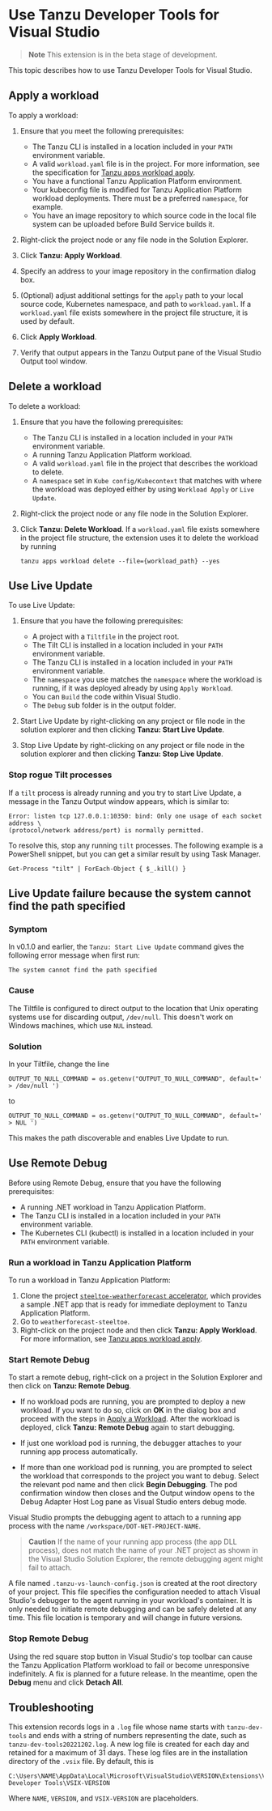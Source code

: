 # Use Tanzu Developer Tools for Visual Studio

> **Note** This extension is in the beta stage of development.

This topic describes how to use Tanzu Developer Tools for Visual Studio.

## <a id="apply-workload"></a> Apply a workload

To apply a workload:

1. Ensure that you meet the following prerequisites:

   - The Tanzu CLI is installed in a location included in your `PATH` environment variable.
   - A valid `workload.yaml` file is in the project. For more information, see the specification for
     [Tanzu apps workload apply](../cli-plugins/apps/command-reference/workload_create_update_apply.hbs.md).
   - You have a functional Tanzu Application Platform environment.
   - Your kubeconfig file is modified for Tanzu Application Platform workload deployments.
     There must be a preferred `namespace`, for example.
   - You have an image repository to which source code in the local file system can be uploaded
     before Build Service builds it.

2. Right-click the project node or any file node in the Solution Explorer.
3. Click **Tanzu: Apply Workload**.
4. Specify an address to your image repository in the confirmation dialog box.
5. (Optional) adjust additional settings for the `apply` path to your local source code, Kubernetes
   namespace, and path to `workload.yaml`.
   If a `workload.yaml` file exists somewhere in the project file structure, it is used by default.
6. Click **Apply Workload**.
7. Verify that output appears in the Tanzu Output pane of the Visual Studio Output tool window.

## <a id="delete-workload"></a> Delete a workload

To delete a workload:

1. Ensure that you have the following prerequisites:

   - The Tanzu CLI is installed in a location included in your `PATH` environment variable.
   - A running Tanzu Application Platform workload.
   - A valid `workload.yaml` file in the project that describes the workload to delete.
   - A `namespace` set in `Kube config/Kubecontext` that matches with where the workload was deployed
     either by using `Workload Apply` or `Live Update`.

1. Right-click the project node or any file node in the Solution Explorer.
1. Click **Tanzu: Delete Workload**. If a `workload.yaml` file exists somewhere in the project file
   structure, the extension uses it to delete the workload by running

   ```console
   tanzu apps workload delete --file={workload_path} --yes
   ```

## <a id="use-live-update"></a> Use Live Update

To use Live Update:

1. Ensure that you have the following prerequisites:

   - A project with a `Tiltfile` in the project root.
   - The Tilt CLI is installed in a location included in your `PATH` environment variable.
   - The Tanzu CLI is installed in a location included in your `PATH` environment variable.
   - The `namespace` you use matches the `namespace` where the workload is running, if it was
     deployed already by using `Apply Workload`.
   - You can `Build` the code within Visual Studio.
   - The `Debug` sub folder is in the output folder.

2. Start Live Update by right-clicking on any project or file node in the solution explorer and then
   clicking **Tanzu: Start Live Update**.
3. Stop Live Update by right-clicking on any project or file node in the solution explorer and then
   clicking **Tanzu: Stop Live Update**.

### <a id="stop-rogues"></a> Stop rogue Tilt processes

If a `tilt` process is already running and you try to start Live Update, a message in the Tanzu Output
window appears, which is similar to:

```console
Error: listen tcp 127.0.0.1:10350: bind: Only one usage of each socket address \
(protocol/network address/port) is normally permitted.
```

To resolve this, stop any running `tilt` processes. The following example is a PowerShell snippet,
but you can get a similar result by using Task Manager.

```console
Get-Process "tilt" | ForEach-Object { $_.kill() }
```

## <a id='lv-update-path-not-found'></a> Live Update failure because the system cannot find the path specified

### Symptom

In v0.1.0 and earlier, the `Tanzu: Start Live Update` command gives the following error message
when first run:

```console
The system cannot find the path specified
```

### Cause

The Tiltfile is configured to direct output to the location that Unix operating systems use for
discarding output, `/dev/null`. This doesn't work on Windows machines, which use `NUL` instead.

### Solution

In your Tiltfile, change the line

```text
OUTPUT_TO_NULL_COMMAND = os.getenv("OUTPUT_TO_NULL_COMMAND", default=' > /dev/null ')
```

to

```text
OUTPUT_TO_NULL_COMMAND = os.getenv("OUTPUT_TO_NULL_COMMAND", default=' > NUL ')
```

This makes the path discoverable and enables Live Update to run.

## <a id="use-remote-debug"></a> Use Remote Debug

Before using Remote Debug, ensure that you have the following prerequisites:

- A running .NET workload in Tanzu Application Platform.
- The Tanzu CLI is installed in a location included in your `PATH` environment variable.
- The Kubernetes CLI (kubectl) is installed in a location included in your `PATH` environment variable.

### <a id="run-workload"></a> Run a workload in Tanzu Application Platform

To run a workload in Tanzu Application Platform:

1. Clone the project
   [`steeltoe-weatherforecast` accelerator](https://github.com/vmware-tanzu/application-accelerator-samples/tree/main/weatherforecast-steeltoe),
   which provides a sample .NET app that is ready for immediate deployment to Tanzu Application Platform.
1. Go to `weatherforecast-steeltoe`.
1. Right-click on the project node and then click **Tanzu: Apply Workload**.
   For more information, see
   [Tanzu apps workload apply](../cli-plugins/apps/command-reference/workload_create_update_apply.hbs.md).

### <a id="start-remote-debug"></a> Start Remote Debug

To start a remote debug, right-click on a project in the Solution Explorer and then click on
**Tanzu: Remote Debug**.

- If no workload pods are running, you are prompted to deploy a new workload.
  If you want to do so, click on **OK** in the dialog box and proceed with the steps in
  [Apply a Workload](#apply-workload).
  After the workload is deployed, click **Tanzu: Remote Debug** again to start debugging.

- If just one workload pod is running, the debugger attaches to your running app process
  automatically.

- If more than one workload pod is running, you are prompted to select the workload that corresponds
  to the project you want to debug. Select the relevant pod name and then click **Begin Debugging**.
  The pod confirmation window then closes and the Output window opens to the Debug Adapter Host Log
  pane as Visual Studio enters debug mode.

Visual Studio prompts the debugging agent to attach to a running app process with the name
`/workspace/DOT-NET-PROJECT-NAME`.

> **Caution** If the name of your running app process (the app DLL process), does not match the name
> of your .NET project as shown in the Visual Studio Solution Explorer, the remote debugging agent
> might fail to attach.

A file named `.tanzu-vs-launch-config.json` is created at the root directory of your project.
This file specifies the configuration needed to attach Visual Studio's debugger to the agent running
in your workload's container.
It is only needed to initiate remote debugging and can be safely deleted at any time.
This file location is temporary and will change in future versions.

### <a id="stop-remote-debug"></a> Stop Remote Debug

Using the red square stop button in Visual Studio's top toolbar can cause the Tanzu Application Platform
workload to fail or become unresponsive indefinitely.
A fix is planned for a future release. In the meantime, open the **Debug** menu and click **Detach All**.

## <a id="troubleshoot"></a> Troubleshooting

This extension records logs in a `.log` file whose name starts with `tanzu-dev-tools` and ends with
a string of numbers representing the date, such as `tanzu-dev-tools20221202.log`.
A new log file is created for each day and retained for a maximum of 31 days.
These log files are in the installation directory of the `.vsix` file.
By default, this is

```text
C:\Users\NAME\AppData\Local\Microsoft\VisualStudio\VERSION\Extensions\VMware\Tanzu Developer Tools\VSIX-VERSION
```

Where `NAME`, `VERSION`, and `VSIX-VERSION` are placeholders.
